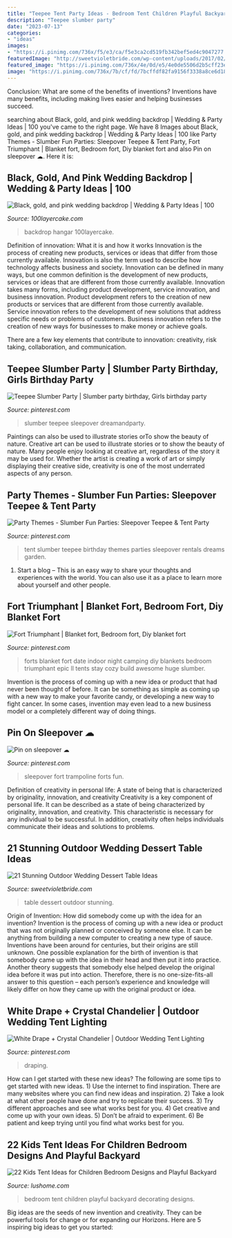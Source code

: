 ```yaml
---
title: "Teepee Tent Party Ideas - Bedroom Tent Children Playful Backyard Decorating Designs"
description: "Teepee slumber party"
date: "2023-07-13"
categories:
- "ideas"
images:
- "https://i.pinimg.com/736x/f5/e3/ca/f5e3ca2cd519fb342bef5ed4c9047277.jpg"
featuredImage: "http://sweetvioletbride.com/wp-content/uploads/2017/02/21-Stunning-Outdoor-Wedding-Dessert-Table-Ideas-15-pinterest.jpg"
featured_image: "https://i.pinimg.com/736x/4e/0d/e5/4e0de5506d2b5cff23ebc7be28abecef.jpg"
image: "https://i.pinimg.com/736x/7b/cf/fd/7bcffdf82fa9156f3338a8ce6d18f06c--blanket-forts-blankets.jpg"
---
```



Conclusion: What are some of the benefits of inventions?
Inventions have many benefits, including making lives easier and helping businesses succeed.

	

		
searching about Black, gold, and pink wedding backdrop | Wedding &amp; Party Ideas | 100 you've came to the right page. We have 8 Images about Black, gold, and pink wedding backdrop | Wedding &amp; Party Ideas | 100 like Party Themes - Slumber Fun Parties: Sleepover Teepee &amp; Tent Party, Fort Triumphant | Blanket fort, Bedroom fort, Diy blanket fort and also Pin on sleepover ☁. Here it is:
		
    
## Black, Gold, And Pink Wedding Backdrop | Wedding &amp; Party Ideas | 100

<img loading=lazy src="http://100lclive.s3.amazonaws.com/img/ideas/landscape/216569.jpg?a=1625084405.6997" onerror="this.onerror=null;this.src='https://tse2.mm.bing.net/th?id=OIP.2VybD0hzJ_WiwdlDi0KHyAHaLH&amp;pid=15.1';" alt="Black, gold, and pink wedding backdrop | Wedding &amp; Party Ideas | 100">

_Source: 100layercake.com_

>backdrop hangar 100layercake. 

	

Definition of innovation: What it is and how it works
Innovation is the process of creating new products, services or ideas that differ from those currently available. Innovation is also the term used to describe how technology affects business and society. Innovation can be defined in many ways, but one common definition is the development of new products, services or ideas that are different from those currently available.
Innovation takes many forms, including product development, service innovation, and business innovation. Product development refers to the creation of new products or services that are different from those currently available. Service innovation refers to the development of new solutions that address specific needs or problems of customers. Business innovation refers to the creation of new ways for businesses to make money or achieve goals.

There are a few key elements that contribute to innovation: creativity, risk taking, collaboration, and communication.

    
## Teepee Slumber Party | Slumber Party Birthday, Girls Birthday Party

<img loading=lazy src="https://i.pinimg.com/736x/9a/b5/f9/9ab5f92eba1128fdc40ffb6378ca0288.jpg" onerror="this.onerror=null;this.src='https://tse2.mm.bing.net/th?id=OIP.IjPROfqs9gvfmI7KPVwNtAHaJ3&amp;pid=15.1';" alt="Teepee Slumber Party | Slumber party birthday, Girls birthday party">

_Source: pinterest.com_

>slumber teepee sleepover dreamandparty. 

	

Paintings can also be used to illustrate stories orTo show the beauty of nature.
Creative art can be used to illustrate stories or to show the beauty of nature. Many people enjoy looking at creative art, regardless of the story it may be used for. Whether the artist is creating a work of art or simply displaying their creative side, creativity is one of the most underrated aspects of any person.

    
## Party Themes - Slumber Fun Parties: Sleepover Teepee &amp; Tent Party

<img loading=lazy src="https://i.pinimg.com/736x/f5/e3/ca/f5e3ca2cd519fb342bef5ed4c9047277.jpg" onerror="this.onerror=null;this.src='https://tse3.mm.bing.net/th?id=OIP.E6icesk4q6qpKOb9-trtLQHaJ3&amp;pid=15.1';" alt="Party Themes - Slumber Fun Parties: Sleepover Teepee &amp; Tent Party">

_Source: pinterest.com_

>tent slumber teepee birthday themes parties sleepover rentals dreams garden. 

	

1. Start a blog – This is an easy way to share your thoughts and experiences with the world. You can also use it as a place to learn more about yourself and other people.

    
## Fort Triumphant | Blanket Fort, Bedroom Fort, Diy Blanket Fort

<img loading=lazy src="https://i.pinimg.com/736x/7b/cf/fd/7bcffdf82fa9156f3338a8ce6d18f06c--blanket-forts-blankets.jpg" onerror="this.onerror=null;this.src='https://tse4.mm.bing.net/th?id=OIP.StyKVlzwogWuMDGhhznuLAHaJ3&amp;pid=15.1';" alt="Fort Triumphant | Blanket fort, Bedroom fort, Diy blanket fort">

_Source: pinterest.com_

>forts blanket fort date indoor night camping diy blankets bedroom triumphant epic ll tents stay cozy build awesome huge slumber. 

	

Invention is the process of coming up with a new idea or product that had never been thought of before. It can be something as simple as coming up with a new way to make your favorite candy, or developing a new way to fight cancer. In some cases, invention may even lead to a new business model or a completely different way of doing things.

    
## Pin On Sleepover ☁

<img loading=lazy src="https://i.pinimg.com/736x/4d/58/7a/4d587a4990ae82f9153634d9db304fc7.jpg" onerror="this.onerror=null;this.src='https://tse3.mm.bing.net/th?id=OIP.DktDm2pRmFWJiGiAOJXaOwHaJ3&amp;pid=15.1';" alt="Pin on sleepover ☁">

_Source: pinterest.com_

>sleepover fort trampoline forts fun. 

	

Definition of creativity in personal life: A state of being that is characterized by originality, innovation, and creativity
Creativity is a key component of personal life. It can be described as a state of being characterized by originality, innovation, and creativity. This characteristic is necessary for any individual to be successful. In addition, creativity often helps individuals communicate their ideas and solutions to problems.

    
## 21 Stunning Outdoor Wedding Dessert Table Ideas

<img loading=lazy src="http://sweetvioletbride.com/wp-content/uploads/2017/02/21-Stunning-Outdoor-Wedding-Dessert-Table-Ideas-15-pinterest.jpg" onerror="this.onerror=null;this.src='https://tse1.mm.bing.net/th?id=OIP.pPt4r5ovV9eHXwf2MXzj6wHaLH&amp;pid=15.1';" alt="21 Stunning Outdoor Wedding Dessert Table Ideas">

_Source: sweetvioletbride.com_

>table dessert outdoor stunning. 

	

Origin of Invention: How did somebody come up with the idea for an invention?
Invention is the process of coming up with a new idea or product that was not originally planned or conceived by someone else. It can be anything from building a new computer to creating a new type of sauce. Inventions have been around for centuries, but their origins are still unknown. One possible explanation for the birth of invention is that somebody came up with the idea in their head and then put it into practice. Another theory suggests that somebody else helped develop the original idea before it was put into action. Therefore, there is no one-size-fits-all answer to this question – each person’s experience and knowledge will likely differ on how they came up with the original product or idea.

    
## White Drape + Crystal Chandelier | Outdoor Wedding Tent Lighting

<img loading=lazy src="https://i.pinimg.com/736x/4e/0d/e5/4e0de5506d2b5cff23ebc7be28abecef.jpg" onerror="this.onerror=null;this.src='https://tse3.mm.bing.net/th?id=OIP.7ok3mevJLJC74adbyOI8-gHaLH&amp;pid=15.1';" alt="White Drape + Crystal Chandelier | Outdoor Wedding Tent Lighting">

_Source: pinterest.com_

>draping. 

	

How can I get started with these new ideas?
The following are some tips to get started with new ideas. 1) Use the internet to find inspiration. There are many websites where you can find new ideas and inspiration. 2) Take a look at what other people have done and try to replicate their success. 3) Try different approaches and see what works best for you. 4) Get creative and come up with your own ideas. 5) Don’t be afraid to experiment. 6) Be patient and keep trying until you find what works best for you.

    
## 22 Kids Tent Ideas For Children Bedroom Designs And Playful Backyard

<img loading=lazy src="https://www.lushome.com/wp-content/uploads/2013/05/kids-playroom-ideas-tents-children-bedroom-16.jpg" onerror="this.onerror=null;this.src='https://tse3.mm.bing.net/th?id=OIP.qo917VrVTGVjl0LJkXFLHAAAAA&amp;pid=15.1';" alt="22 Kids Tent Ideas for Children Bedroom Designs and Playful Backyard">

_Source: lushome.com_

>bedroom tent children playful backyard decorating designs. 

	

Big ideas are the seeds of new invention and creativity. They can be powerful tools for change or for expanding our Horizons. Here are 5 inspiring big ideas to get you started: 

